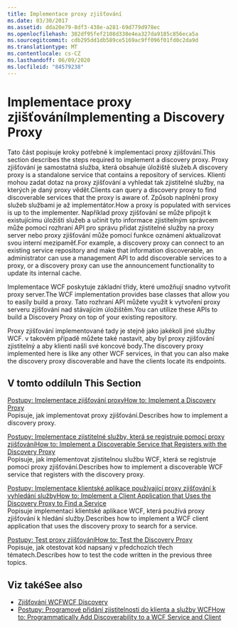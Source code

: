 ```yaml
---
title: Implementace proxy zjišťování
ms.date: 03/30/2017
ms.assetid: dda20e79-8df3-438e-a281-69d779d978ec
ms.openlocfilehash: 382df95fef2108d338e4ea327da9185c856eca5a
ms.sourcegitcommit: cdb295dd1db589ce5169ac9ff096f01fd0c2da9d
ms.translationtype: MT
ms.contentlocale: cs-CZ
ms.lasthandoff: 06/09/2020
ms.locfileid: "84579238"
---
```

# <a name="implementing-a-discovery-proxy"></a><span data-ttu-id="1cdd6-102">Implementace proxy zjišťování</span><span class="sxs-lookup"><span data-stu-id="1cdd6-102">Implementing a Discovery Proxy</span></span>
<span data-ttu-id="1cdd6-103">Tato část popisuje kroky potřebné k implementaci proxy zjišťování.</span><span class="sxs-lookup"><span data-stu-id="1cdd6-103">This section describes the steps required to implement a discovery proxy.</span></span> <span data-ttu-id="1cdd6-104">Proxy zjišťování je samostatná služba, která obsahuje úložiště služeb.</span><span class="sxs-lookup"><span data-stu-id="1cdd6-104">A discovery proxy is a standalone service that contains a repository of services.</span></span> <span data-ttu-id="1cdd6-105">Klienti mohou zadat dotaz na proxy zjišťování a vyhledat tak zjistitelné služby, na kterých je daný proxy vědět.</span><span class="sxs-lookup"><span data-stu-id="1cdd6-105">Clients can query a discovery proxy to find discoverable services that the proxy is aware of.</span></span> <span data-ttu-id="1cdd6-106">Způsob naplnění proxy služeb službami je až implementátor.</span><span class="sxs-lookup"><span data-stu-id="1cdd6-106">How a proxy is populated with services is up to the implementer.</span></span> <span data-ttu-id="1cdd6-107">Například proxy zjišťování se může připojit k existujícímu úložišti služeb a učinit tyto informace zjistitelným správcem může pomocí rozhraní API pro správu přidat zjistitelné služby na proxy server nebo proxy zjišťování může pomocí funkce oznámení aktualizovat svou interní mezipaměť.</span><span class="sxs-lookup"><span data-stu-id="1cdd6-107">For example, a discovery proxy can connect to an existing service repository and make that information discoverable, an administrator can use a management API to add discoverable services to a proxy, or a discovery proxy can use the announcement functionality to update its internal cache.</span></span>  
  
 <span data-ttu-id="1cdd6-108">Implementace WCF poskytuje základní třídy, které umožňují snadno vytvořit proxy server.</span><span class="sxs-lookup"><span data-stu-id="1cdd6-108">The WCF implementation provides base classes that allow you to easily build a proxy.</span></span> <span data-ttu-id="1cdd6-109">Tato rozhraní API můžete využít k vytvoření proxy serveru zjišťování nad stávajícím úložištěm.</span><span class="sxs-lookup"><span data-stu-id="1cdd6-109">You can utilize these APIs to build a Discovery Proxy on top of your existing repository.</span></span>  
  
 <span data-ttu-id="1cdd6-110">Proxy zjišťování implementované tady je stejně jako jakékoli jiné služby WCF. v takovém případě můžete také nastavit, aby byl proxy zjišťování zjistitelný a aby klienti našli své koncové body.</span><span class="sxs-lookup"><span data-stu-id="1cdd6-110">The discovery proxy implemented here is like any other WCF services, in that you can also make the discovery proxy discoverable and have the clients locate its endpoints.</span></span>  
  
## <a name="in-this-section"></a><span data-ttu-id="1cdd6-111">V tomto oddílu</span><span class="sxs-lookup"><span data-stu-id="1cdd6-111">In This Section</span></span>  
 [<span data-ttu-id="1cdd6-112">Postupy: Implementace zjišťování proxy</span><span class="sxs-lookup"><span data-stu-id="1cdd6-112">How to: Implement a Discovery Proxy</span></span>](how-to-implement-a-discovery-proxy.md)  
 <span data-ttu-id="1cdd6-113">Popisuje, jak implementovat proxy zjišťování.</span><span class="sxs-lookup"><span data-stu-id="1cdd6-113">Describes how to implement a discovery proxy.</span></span>  
  
 [<span data-ttu-id="1cdd6-114">Postupy: Implementace zjistitelné služby, která se registruje pomocí proxy zjišťování</span><span class="sxs-lookup"><span data-stu-id="1cdd6-114">How to: Implement a Discoverable Service that Registers with the Discovery Proxy</span></span>](discoverable-service-that-registers-with-the-discovery-proxy.md)  
 <span data-ttu-id="1cdd6-115">Popisuje, jak implementovat zjistitelnou službu WCF, která se registruje pomocí proxy zjišťování.</span><span class="sxs-lookup"><span data-stu-id="1cdd6-115">Describes how to implement a discoverable WCF service that registers with the discovery proxy.</span></span>  
  
 [<span data-ttu-id="1cdd6-116">Postupy: Implementace klientské aplikace používající proxy zjišťování k vyhledání služby</span><span class="sxs-lookup"><span data-stu-id="1cdd6-116">How to: Implement a Client Application that Uses the Discovery Proxy to Find a Service</span></span>](client-app-discovery-proxy-to-find-a-service.md)  
 <span data-ttu-id="1cdd6-117">Popisuje implementaci klientské aplikace WCF, která používá proxy zjišťování k hledání služby.</span><span class="sxs-lookup"><span data-stu-id="1cdd6-117">Describes how to implement a WCF client application that uses the discovery proxy to search for a service.</span></span>  
  
 [<span data-ttu-id="1cdd6-118">Postupy: Test proxy zjišťování</span><span class="sxs-lookup"><span data-stu-id="1cdd6-118">How to: Test the Discovery Proxy</span></span>](how-to-test-the-discovery-proxy.md)  
 <span data-ttu-id="1cdd6-119">Popisuje, jak otestovat kód napsaný v předchozích třech tématech.</span><span class="sxs-lookup"><span data-stu-id="1cdd6-119">Describes how to test the code written in the previous three topics.</span></span>  
  
## <a name="see-also"></a><span data-ttu-id="1cdd6-120">Viz také</span><span class="sxs-lookup"><span data-stu-id="1cdd6-120">See also</span></span>

- [<span data-ttu-id="1cdd6-121">Zjišťování WCF</span><span class="sxs-lookup"><span data-stu-id="1cdd6-121">WCF Discovery</span></span>](wcf-discovery.md)
- [<span data-ttu-id="1cdd6-122">Postupy: Programové přidání zjistitelnosti do klienta a služby WCF</span><span class="sxs-lookup"><span data-stu-id="1cdd6-122">How to: Programmatically Add Discoverability to a WCF Service and Client</span></span>](how-to-programmatically-add-discoverability-to-a-wcf-service-and-client.md)
